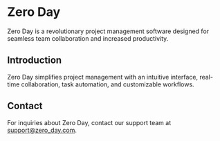 # Zero Day

Zero Day is a revolutionary project management software designed for seamless team collaboration and increased productivity.

## Introduction

Zero Day simplifies project management with an intuitive interface, real-time collaboration, task automation, and customizable workflows.

## Contact

For inquiries about Zero Day, contact our support team at support@zero_day.com.

